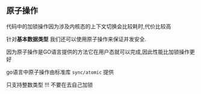 

## 原子操作



代码中的加锁操作因为涉及内核态的上下文切换会比较耗时,代价比较高

针对**基本数据类型** 我们还可以使用原子操作来保证并发安全.

因为原子操作是GO语言提供的方法它在用户态就可以完成,因此性能比加锁操作更好



go语言中原子操作由标准库 `sync/atomic` 提供



只支持整数类型 !!! 不要在去自己加锁